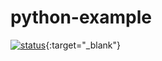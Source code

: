 # python-example
[![status](https://travis-ci.org/dskrzyns/python-example.svg?branch=master&status=started)](https://travis-ci.org/github/dskrzyns/python-example/branches){:target="_blank"}
